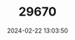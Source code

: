 ---
title: "29670"
category: "Sorex volnuchini"
draft: false
date: 2024-02-22 13:03:50
languages:
  Russian: ["Burozubka Volnukhina"]
  French: ["Musaraigne pygmée du Caucase"]
  English: ["Caucasian Pygmy Shrew"]
---